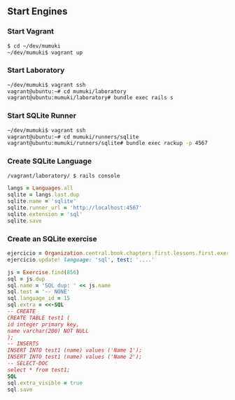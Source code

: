 ## Start Engines

### Start Vagrant

```bash
$ cd ~/dev/mumuki
~/dev/mumuki$ vagrant up
```

### Start Laboratory

```bash
~/dev/mumuki$ vagrant ssh
vagrant@ubuntu:~# cd mumuki/laboratory
vagrant@ubuntu:mumuki/laboratory# bundle exec rails s
```

### Start SQLite Runner

```bash
~/dev/mumuki$ vagrant ssh
vagrant@ubuntu:~# cd mumuki/runners/sqlite
vagrant@ubuntu:mumuki/runners/sqlite# bundle exec rackup -p 4567
```

### Create SQLite Language

```bash
/vagrant/laboratory/ $ rails console
```

```ruby
langs = Languages.all
sqlite = langs.last.dup
sqlite.name = 'sqlite'
sqlite.runner_url = 'http://localhost:4567'
sqlite.extension = 'sql'
sqlite.save
```

### Create an SQLite exercise

```ruby
ejercicio = Organization.central.book.chapters.first.lessons.first.exercises.first
ejercicio.update! language: 'sql', test: '....'
```

```ruby
js = Exercise.find(856)
sql = js.dup
sql.name = 'SQL dup: ' << js.name
sql.test = '-- NONE'
sql.language_id = 15
sql.extra = <<-SQL
-- CREATE
CREATE TABLE test1 (
id integer primary key,
name varchar(200) NOT NULL
);
-- INSERTS
INSERT INTO test1 (name) values ('Name 1');
INSERT INTO test1 (name) values ('Name 2');
-- SELECT-DOC
select * from test1;
SQL
sql.extra_visible = true
sql.save
```
